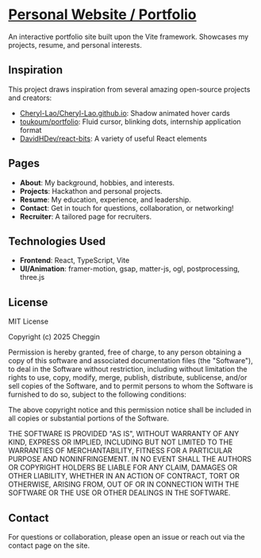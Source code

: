 # [Personal Website / Portfolio](https://reaganhsu.com)

An interactive portfolio site built upon the Vite framework. Showcases my projects, resume, and personal interests.

## Inspiration

This project draws inspiration from several amazing open-source projects and creators:

- [Cheryl-Lao/Cheryl-Lao.github.io](https://github.com/Cheryl-Lao/Cheryl-Lao.github.io): Shadow animated hover cards
- [toukoum/portfolio](https://github.com/toukoum/portfolio): Fluid cursor, blinking dots, internship application format
- [DavidHDev/react-bits](https://github.com/DavidHDev/react-bits): A variety of useful React elements

## Pages

- **About**: My background, hobbies, and interests.
- **Projects**: Hackathon and personal projects.
- **Resume**: My education, experience, and leadership.
- **Contact**: Get in touch for questions, collaboration, or networking!
- **Recruiter**: A tailored page for recruiters.

## Technologies Used

- **Frontend**: React, TypeScript, Vite
- **UI/Animation**: framer-motion, gsap, matter-js, ogl, postprocessing, three.js

## License

MIT License

Copyright (c) 2025 Cheggin

Permission is hereby granted, free of charge, to any person obtaining a copy
of this software and associated documentation files (the "Software"), to deal
in the Software without restriction, including without limitation the rights
to use, copy, modify, merge, publish, distribute, sublicense, and/or sell
copies of the Software, and to permit persons to whom the Software is
furnished to do so, subject to the following conditions:

The above copyright notice and this permission notice shall be included in all
copies or substantial portions of the Software.

THE SOFTWARE IS PROVIDED "AS IS", WITHOUT WARRANTY OF ANY KIND, EXPRESS OR
IMPLIED, INCLUDING BUT NOT LIMITED TO THE WARRANTIES OF MERCHANTABILITY,
FITNESS FOR A PARTICULAR PURPOSE AND NONINFRINGEMENT. IN NO EVENT SHALL THE
AUTHORS OR COPYRIGHT HOLDERS BE LIABLE FOR ANY CLAIM, DAMAGES OR OTHER
LIABILITY, WHETHER IN AN ACTION OF CONTRACT, TORT OR OTHERWISE, ARISING FROM,
OUT OF OR IN CONNECTION WITH THE SOFTWARE OR THE USE OR OTHER DEALINGS IN THE
SOFTWARE.

## Contact

For questions or collaboration, please open an issue or reach out via the contact page on the site.
